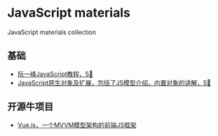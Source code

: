 # JavaScript materials

JavaScript materials collection

## 基础

- [阮一峰JavaScript教程，5🌟](https://wangdoc.com/javascript/)
- [JavaScript原生对象及扩展，包括了JS模型介绍，内置对象的讲解，5🌟](https://segmentfault.com/a/1190000002634958)


## 开源牛项目

- [Vue.js，一个MVVM模型架构的前端JS框架](https://vuejs.org)
